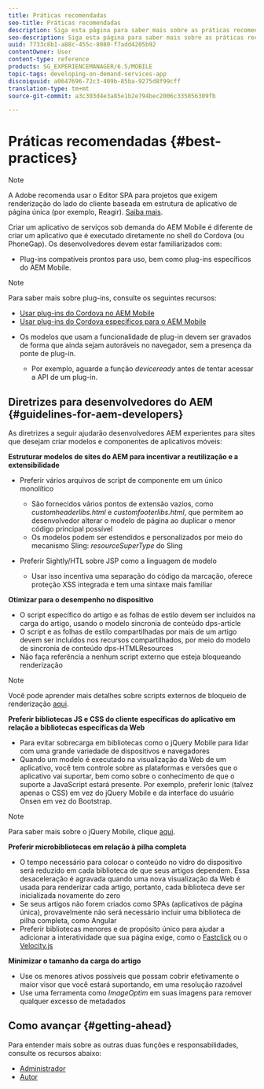 ```yaml
---
title: Práticas recomendadas
seo-title: Práticas recomendadas
description: Siga esta página para saber mais sobre as práticas recomendadas e as diretrizes que ajudarão desenvolvedores experientes do AEM para sites que desejam criar modelos e componentes de aplicativos móveis.
seo-description: Siga esta página para saber mais sobre as práticas recomendadas e as diretrizes que ajudarão desenvolvedores experientes do AEM para sites que desejam criar modelos e componentes de aplicativos móveis.
uuid: 7733c8b1-a88c-455c-8080-f7add4205b92
contentOwner: User
content-type: reference
products: SG_EXPERIENCEMANAGER/6.5/MOBILE
topic-tags: developing-on-demand-services-app
discoiquuid: a0647696-72c3-409b-85ba-9275d8f99cff
translation-type: tm+mt
source-git-commit: a3c303d4e3a85e1b2e794bec2006c335056309fb

---
```



# Práticas recomendadas {#best-practices}

>[!NOTE]
>
>A Adobe recomenda usar o Editor SPA para projetos que exigem renderização do lado do cliente baseada em estrutura de aplicativo de página única (por exemplo, Reagir). [Saiba mais](/help/sites-developing/spa-overview.md).

Criar um aplicativo de serviços sob demanda do AEM Mobile é diferente de criar um aplicativo que é executado diretamente no shell do Cordova (ou PhoneGap). Os desenvolvedores devem estar familiarizados com:

* Plug-ins compatíveis prontos para uso, bem como plug-ins específicos do AEM Mobile.

>[!NOTE]
>
>Para saber mais sobre plug-ins, consulte os seguintes recursos:
>
>* [Usar plug-ins do Cordova no AEM Mobile](https://helpx.adobe.com/digital-publishing-solution/help/cordova-api.html)
>* [Usar plug-ins do Cordova específicos para o AEM Mobile](https://helpx.adobe.com/digital-publishing-solution/help/app-runtime-api.html)
>



* Os modelos que usam a funcionalidade de plug-in devem ser gravados de forma que ainda sejam autoráveis no navegador, sem a presença da ponte de plug-in.

   * Por exemplo, aguarde a função *deviceready* antes de tentar acessar a API de um plug-in.

## Diretrizes para desenvolvedores do AEM {#guidelines-for-aem-developers}

As diretrizes a seguir ajudarão desenvolvedores AEM experientes para sites que desejam criar modelos e componentes de aplicativos móveis:

**Estruturar modelos de sites do AEM para incentivar a reutilização e a extensibilidade**

* Preferir vários arquivos de script de componente em um único monolítico

   * São fornecidos vários pontos de extensão vazios, como *customheaderlibs.html* e *customfooterlibs.html*, que permitem ao desenvolvedor alterar o modelo de página ao duplicar o menor código principal possível
   * Os modelos podem ser estendidos e personalizados por meio do mecanismo Sling: *resourceSuperType* do Sling

* Preferir Sightly/HTL sobre JSP como a linguagem de modelo

   * Usar isso incentiva uma separação do código da marcação, oferece proteção XSS integrada e tem uma sintaxe mais familiar

**Otimizar para o desempenho no dispositivo**

* O script específico do artigo e as folhas de estilo devem ser incluídos na carga do artigo, usando o modelo sincronia de conteúdo dps-article
* O script e as folhas de estilo compartilhadas por mais de um artigo devem ser incluídos nos recursos compartilhados, por meio do modelo de sincronia de conteúdo dps-HTMLResources
* Não faça referência a nenhum script externo que esteja bloqueando renderização

>[!NOTE]
>
>Você pode aprender mais detalhes sobre scripts externos de bloqueio de renderização [aqui](https://developers.google.com/speed/docs/insights/BlockingJS).

**Preferir bibliotecas JS e CSS do cliente específicas do aplicativo em relação a bibliotecas específicas da Web**

* Para evitar sobrecarga em bibliotecas como o jQuery Mobile para lidar com uma grande variedade de dispositivos e navegadores
* Quando um modelo é executado na visualização da Web de um aplicativo, você tem controle sobre as plataformas e versões que o aplicativo vai suportar, bem como sobre o conhecimento de que o suporte a JavaScript estará presente. Por exemplo, preferir Ionic (talvez apenas o CSS) em vez do jQuery Mobile e da interface do usuário Onsen em vez do Bootstrap.

>[!NOTE]
>
>Para saber mais sobre o jQuery Mobile, clique [aqui](https://jquerymobile.com/browser-support/1.4/).

**Preferir microbibliotecas em relação à pilha completa**

* O tempo necessário para colocar o conteúdo no vidro do dispositivo será reduzido em cada biblioteca de que seus artigos dependem. Essa desaceleração é agravada quando uma nova visualização da Web é usada para renderizar cada artigo, portanto, cada biblioteca deve ser inicializada novamente do zero
* Se seus artigos não forem criados como SPAs (aplicativos de página única), provavelmente não será necessário incluir uma biblioteca de pilha completa, como Angular
* Preferir bibliotecas menores e de propósito único para ajudar a adicionar a interatividade que sua página exige, como o [Fastclick](https://github.com/ftlabs/fastclick) ou o [Velocity.js](https://velocityjs.org)

**Minimizar o tamanho da carga do artigo**

* Use os menores ativos possíveis que possam cobrir efetivamente o maior visor que você estará suportando, em uma resolução razoável
* Use uma ferramenta como *ImageOptim* em suas imagens para remover qualquer excesso de metadados

## Como avançar {#getting-ahead}

Para entender mais sobre as outras duas funções e responsabilidades, consulte os recursos abaixo:

* [Administrador](/help/mobile/aem-mobile.md)
* [Autor](/help/mobile/aem-mobile-on-demand.md)
